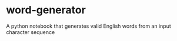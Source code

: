 # word-generator
A python notebook that generates valid English words from an input character sequence
